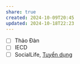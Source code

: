 ```yaml
---
share: true
created: 2024-10-09T20:45
updated: 2024-10-18T22:23
---
```

- [ ] Thảo Đàn
- [ ] IECD
- [ ] SocialLife, 
[Tuyển dụng](../T%C3%A0i%20li%E1%BB%87u/Tuy%E1%BB%83n%20d%E1%BB%A5ng/index.md)